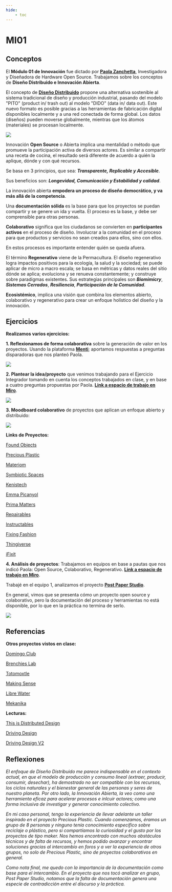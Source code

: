 ```yaml
---
hide:
    - toc
---
```


# MI01

## Conceptos

El **Módulo 01 de Innovación** fue dictado por **[Paola Zanchetta](https://distributeddesign.eu/talent/paola-zanchetta/)**, Investigadora y Diseñadora de Hardware Open Source.
Trabajamos sobre los conceptos de **Diseño Distribuido e Innovación Abierta**.

El concepto de **[Diseño Distribuido](https://fablabbcn.org/projects/distributed-design)** propone una alternativa sostenible al sistema tradicional de diseño y producción industrial, pasando del modelo "PITO" (product in/ trash out) al modelo "DIDO" (data in/ data out).
Este nuevo formato es posible gracias a las herramientas de fabricación digital disponibles localmente y a una red conectada de forma global. Los datos (diseños) pueden moverse globalmente, mientras que los átomos (materiales) se procesan localmente. 

![](../images/dd.JPG)

Innovación **Open Source** o Abierta implica una mentalidad o método que promueve la participación activa de diversos actores. 
Es similar a compartir una receta de cocina, el resultado será diferente de acuerdo a quién la aplique, dónde y con qué recursos.

Se basa en 3 principios, que sea: ***Transparente, Replicable y Accesible***.

Sus beneficios son: ***Longevidad, Comunicación y Estabilidad y calidad***.

La innovación abierta **empodera un proceso de diseño democrático, y va más allá de la competencia**.

Una **documentación sólida** es la base para que los proyectos se puedan compartir y se genere un ida y vuelta. El proceso es la base, y debe ser comprensible para otras personas.

**Colaborativo** significa que los ciudadanos se convierten en **participantes activos** en el proceso de diseño. Involucrar a la comunidad en el proceso para que productos y servicios no sean creados para ellos, sino con ellos. 

En estos procesos es importante entender quién se queda afuera.

El término **Regenerativo** viene de la Permacultura. El diseño regenerativo logra impactos positivos para la ecología, la salud y la sociedad; se puede aplicar de micro a macro escala; se basa en métricas y datos reales del sitio dónde se aplica; evoluciona y se renueva constantemente; y construye sobre paradigmas existentes.
Sus estrategias principales son ***Biomimicry***, ***Sistemas Cerrados***, ***Resiliencia***, ***Participación de la Comunidad***.

**Ecosistémico**, implica una visión que combina los elementos abierto, colaborativo y regenerativo para crear un enfoque holístico del diseño y la innovación.


## Ejercicios

**Realizamos varios ejercicios:**

**1. Reflexionamos de forma colaborativa** sobre la generación de valor en los proyectos. Usando la plataforma **[Menti](https://www.menti.com/)**; aportamos respuestas a preguntas disparadoras que nos planteó Paola.

![](../images/menti.JPG)


**2. Plantear la idea/proyecto** que venimos trabajando para el Ejercicio Integrador tomando en cuenta los conceptos trabajados en clase, y en base a cuatro preguntas propuestas por Paola. **[Link a espacio de trabajo en Miro](https://miro.com/app/board/uXjVKMo0rPU=/)**.

![](../images/conectores.JPG)


**3. Moodboard colaborativo** de proyectos que aplican un enfoque abierto y distribuido:

![](../images/mb.JPG)


**Links de Proyectos:**

[Found Objects](https://www.fictionfactory.nl/en/sustainability/found-objects/)

[Precious Plastic](https://www.preciousplastic.com/)

[Materiom](https://materiom.org/commons)

[Symbiotic Spaces](https://espacioopen.com/residencia-symbiotic-spaces/)

[Kenistech](https://fkenistech.wixsite.com/kenistech)

[Emma Picanyol](https://class.textile-academy.org/2023/emma-picanyol/Final%20project/)

[Prima Matters](https://www.primamatters.com/)

[Repairables](https://distributeddesign.eu/talent/repairables/)

[Instructables](https://www.instructables.com/)

[Fixing Fashion](https://fixing.fashion/)

[Thingiverse](https://www.thingiverse.com/)

[iFixit](https://es.ifixit.com/)


**4. Análisis de proyectos**: Trabajamos en equipos en base a pautas que nos indicó Paola: Open Source, Colaborativo, Regenerativo.
**[Link a espacio de trabajo en Miro](https://miro.com/app/board/uXjVKMo0rPU=/)**.

Trabajé en el equipo 1, analizamos el proyecto **[Post Paper Studio](https://www.instagram.com/postpaperstudio/?hl=es)**.

En general, vimos que se presenta cómo un proyecto open source y colaborativo, pero la documentación del proceso y herramientas no está disponible, por lo que en la práctica no termina de serlo.

![](../images/pps.JPG)


## Referencias

**Otros proyectos vistos en clase:**

[Domingo Club](https://domingoclub.com/)

[Brenchies Lab](https://brenchies.com/)

[Totomoxtle](https://www.fernandolaposse.com/totomoxle/)

[Making Sense](https://making-sense.eu/)

[Libre Water](https://distributeddesign.eu/talent/tom-dietel/)

[Mekanika](https://www.mekanika.io/)

**Lecturas:**

[This is Distributed Design](https://distributeddesign.eu/wp-content/uploads/2022/06/This-Is-Distributed-Design-Book-2021.pdf)

[Driving Design](https://distributeddesign.eu/wp-content/uploads/2023/05/DDP_DrivingDesign.pdf)

[Driving Design V2](https://distributeddesign.eu/wp-content/uploads/2024/04/DDBook_year6_.pdf)



## Reflexiones

*El enfoque de Diseño Distribuido me parece indispensable en el contexto actual, en que el modelo de producción y consumo lineal (extraer, producir, consumir, desechar), ha demostrado no ser compatible con los recursos, los ciclos naturales y el bienestar general de las personas y seres de nuestro planeta.*
*Por otro lado, la Innovación Abierta, la veo como una herramienta eficaz para acelerar procesos e inlcuir actores; como una forma inclusiva de investigar y generar conocimiento colectivo.* 

*En mi caso personal, tengo la experiencia de llevar adelante un taller inspirado en el proyecto Precious Plastic. Cuando comenzamos, éramos un grupo de 8 personas y ninguno tenía conocimiento específico sobre reciclaje o plástico, pero si compartíamos la curiosidad y el gusto por los proyectos de tipo maker. Nos hemos encontrado con muchos obstáculos técnicos y de falta de recursos, y hemos podido avanzar y encontrar soluciones gracias al intercambio en foros y a ver la experiencia de otros grupos, no solo de Precious Plastic, sino de proyectos colaborativos en general.*

*Como nota final, me quedo con la importancia de la documentación como base para el intercambio. En el proyecto que nos tocó analizar en grupo, Post Paper Studio, notamos que la falta de documentación genera una especie de contradicción entre el discurso y la práctica.* 
